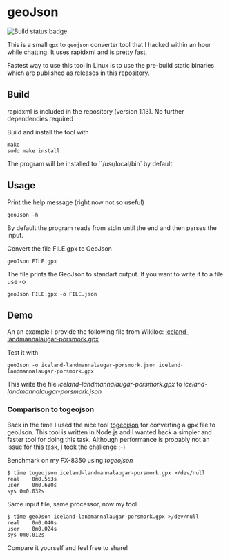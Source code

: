 # geoJson

![Build status badge](https://github.com/grisu48/geoJson/workflows/geoJson/badge.svg)

This is a small `gpx` to `geojson` converter tool that I hacked within an hour while chatting. It uses rapidxml and is pretty fast.

Fastest way to use this tool in Linux is to use the pre-build static binaries which are published as releases in this repository.

## Build

rapidxml is included in the repository (version 1.13).
No further dependencies required

Build and install the tool with

    make
    sudo make install

The program will be installed to ``/usr/local/bin` by default

## Usage

Print the help message (right now not so useful)

    geoJson -h

By default the program reads from stdin until the end and then parses the input.

Convert the file FILE.gpx to GeoJson 

    geoJson FILE.gpx

The file prints the GeoJson to standart output. If you want to write it to a file use -o

    geoJson FILE.gpx -o FILE.json

## Demo

An an example I provide the following file from Wikiloc: [iceland-landmannalaugar-porsmork.gpx](https://www.wikiloc.com/wikiloc/view.do?id=1120806)

Test it with

    geoJson -o iceland-landmannalaugar-porsmork.json iceland-landmannalaugar-porsmork.gpx

This write the file *iceland-landmannalaugar-porsmork.gpx* to *iceland-landmannalaugar-porsmork.json*
    
### Comparison to togeojson

Back in the time I used the nice tool [togeojson](https://github.com/mapbox/togeojson) for converting a gpx file to geoJson. This tool is written in Node.js
and I wanted hack a simpler and faster tool for doing this task. Although performance is probably not an issue for this task, I took the challenge ;-)

Benchmark on my FX-8350 using *togeojson*

    $ time togeojson iceland-landmannalaugar-porsmork.gpx >/dev/null
    real	0m0.563s
    user	0m0.680s
    sys	0m0.032s

Same input file, same processor, now my tool

    $ time geoJson iceland-landmannalaugar-porsmork.gpx >/dev/null
    real	0m0.040s
    user	0m0.024s
    sys	0m0.012s

Compare it yourself and feel free to share!